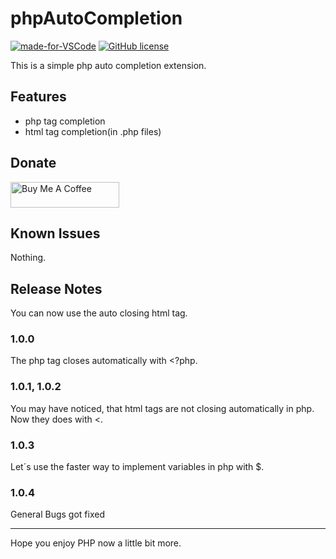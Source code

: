 # phpAutoCompletion

[![made-for-VSCode](https://img.shields.io/badge/Made%20for-VSCode-1f425f.svg)](https://code.visualstudio.com/)
[![GitHub license](https://img.shields.io/github/license/FabianWassermann/phpAutoCompletion)](https://github.com/FabianWassermann/phpAutoCompletion/blob/master/LICENSE)

This is a simple php auto completion extension.

## Features

- php tag completion
- html tag completion(in .php files)

## Donate

<a href="https://www.buymeacoffee.com/F4Bz3" target="_blank"><img src="https://cdn.buymeacoffee.com/buttons/default-orange.png" alt="Buy Me A Coffee" height="41" width="174"></a>

## Known Issues

Nothing.

## Release Notes

You can now use the auto closing html tag.

### 1.0.0

The php tag closes automatically with <?php.

### 1.0.1, 1.0.2

You may have noticed, that html tags are not closing automatically in php.
Now they does with <.

### 1.0.3

Let´s use the faster way to implement variables in php with $.

### 1.0.4

General Bugs got fixed

-----------------------------------------------------------------------------------------------------------

Hope you enjoy PHP now a little bit more.
